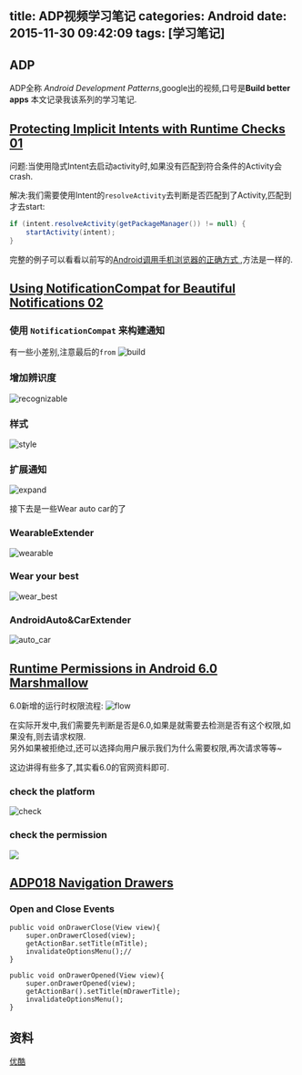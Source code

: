 title: ADP视频学习笔记
categories: Android
date: 2015-11-30 09:42:09
tags: [学习笔记]
---

## ADP

ADP全称 *Android Development Patterns*,google出的视频,口号是**Build better apps**
本文记录我该系列的学习笔记.
<!-- more -->

## [Protecting Implicit Intents with Runtime Checks 01](https://www.youtube.com/watch?v=HGElAW224dE)

问题:当使用隐式Intent去启动activity时,如果没有匹配到符合条件的Activity会crash.  

解决:我们需要使用Intent的`resolveActivity`去判断是否匹配到了Activity,匹配到才去start:  

```Java
if (intent.resolveActivity(getPackageManager()) != null) {
    startActivity(intent);
}
```
完整的例子可以看看以前写的[Android调用手机浏览器的正确方式
](http://www.jianshu.com/p/eaae783b931f),方法是一样的.

## [Using NotificationCompat for Beautiful Notifications 02](https://www.youtube.com/watch?v=-iog_fmm6mE)

### 使用 `NotificationCompat` 来构建通知
有一些小差别,注意最后的`from`
![build](http://ww1.sinaimg.cn/large/98900c07gw1ez091buqs2j20dy0blq4j.jpg)

### 增加辨识度
![recognizable](http://ww2.sinaimg.cn/large/98900c07gw1ez092w0hcdj20e80bz3zh.jpg)

### 样式
![style](http://ww2.sinaimg.cn/large/98900c07gw1ez09neixbzj20ds0bodh5.jpg)

### 扩展通知
![expand](http://ww2.sinaimg.cn/large/98900c07gw1ez09qp4qq2j20dx0b8q44.jpg)


接下去是一些Wear auto car的了
### WearableExtender
![wearable](http://ww4.sinaimg.cn/large/98900c07gw1ez09s5nm0qj20cz08vdgw.jpg)

### Wear your best
![wear_best](http://ww1.sinaimg.cn/large/98900c07gw1ez09t1r4jpj20e50bhdgw.jpg)

### AndroidAuto&CarExtender
![auto_car](http://ww2.sinaimg.cn/large/98900c07gw1ez09urt62tj20cl0bkjse.jpg)


## [Runtime Permissions in Android 6.0 Marshmallow](https://www.youtube.com/watch?v=C8lUdPVSzDk)

6.0新增的运行时权限流程:
![flow](http://ww4.sinaimg.cn/large/98900c07gw1ez0a1665jnj20h403074h.jpg)

在实际开发中,我们需要先判断是否是6.0,如果是就需要去检测是否有这个权限,如果没有,则去请求权限.  
另外如果被拒绝过,还可以选择向用户展示我们为什么需要权限,再次请求等等~  

这边讲得有些多了,其实看6.0的官网资料即可.
### check the platform

![check](http://ww1.sinaimg.cn/large/98900c07gw1ez0a6af8etj20hv09pt9j.jpg)

### check the permission
![](http://ww4.sinaimg.cn/large/98900c07gw1ez0a85fuuzj20lj09bjt9.jpg)

## [ADP018 Navigation Drawers](https://www.youtube.com/watch?v=ASO5gWb9Mhg&list=TL4Nfdz2LFocQyOTExMjAxNQ)

### Open and Close Events
```
public void onDrawerClose(View view){
	super.onDrawerClosed(view);
	getActionBar.setTitle(mTitle);
	invalidateOptionsMenu();//
}

public void onDrawerOpened(View view){
	super.onDrawerOpened(view);
	getActionBar().setTitle(mDrawerTitle);
	invalidateOptionsMenu();
}

```

## 资料
[优酷](http://www.youku.com/playlist_show/id_26099421.html)

